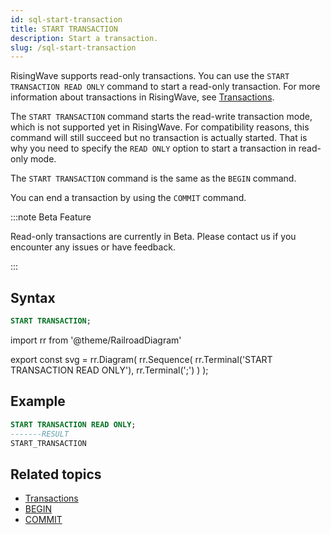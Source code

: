 ```yaml
---
id: sql-start-transaction
title: START TRANSACTION
description: Start a transaction.
slug: /sql-start-transaction
---
```


<head>
  <link rel="canonical" href="https://docs.risingwave.com/docs/current/sql-start-transaction/" />
</head>

RisingWave supports read-only transactions. You can use the `START TRANSACTION READ ONLY` command to start a read-only transaction. For more information about transactions in RisingWave, see [Transactions](/concepts/transactions.md).

The `START TRANSACTION` command starts the read-write transaction mode, which is not supported yet in RisingWave. For compatibility reasons, this command will still succeed but no transaction is actually started. That is why you need to specify the `READ ONLY` option to start a transaction in read-only mode.

The `START TRANSACTION` command is the same as the `BEGIN` command.

You can end a transaction by using the `COMMIT` command.

:::note Beta Feature

Read-only transactions are currently in Beta. Please contact us if you encounter any issues or have feedback.

:::

## Syntax

```sql
START TRANSACTION;
```

import rr from '@theme/RailroadDiagram'

export const svg = rr.Diagram(
rr.Sequence(
rr.Terminal('START TRANSACTION READ ONLY'),
rr.Terminal(';')
)
);

<Drawer SVG={svg} />

## Example

```sql
START TRANSACTION READ ONLY;
-------RESULT
START_TRANSACTION
```

## Related topics

- [Transactions](/concepts/transactions.md)
- [BEGIN](/sql/commands/sql-begin.md)
- [COMMIT](/sql/commands/sql-commit.md)
